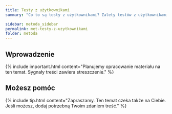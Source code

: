 ```yaml
---
title: Testy z użytkownikami
summary: "Co to są testy z użytkownikami? Zalety testów z użytkownikami. Ograniczenia testów z użytkownikami."

sidebar: metoda_sidebar
permalink: met-testy-z-uzytkownikami
folder: metoda
---
```


## Wprowadzenie

{% include important.html content="Planujemy opracowanie materiału na ten temat. Sygnały treści zawiera streszczenie." %}

## Możesz pomóc

{% include tip.html content="Zapraszamy. Ten temat czeka także na Ciebie. Jeśli możesz, dodaj potrzebną Twoim zdaniem treść." %}

